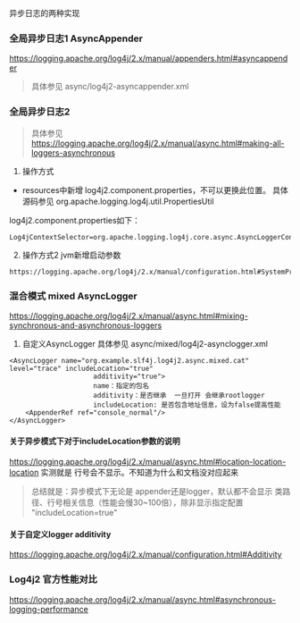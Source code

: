 异步日志的两种实现

### 全局异步日志1 AsyncAppender
   https://logging.apache.org/log4j/2.x/manual/appenders.html#asyncappender
> 具体参见 async/log4j2-asyncappender.xml

### 全局异步日志2
> 具体参见 https://logging.apache.org/log4j/2.x/manual/async.html#making-all-loggers-asynchronous
1. 操作方式
- resources中新增 log4j2.component.properties，不可以更换此位置。 具体源码参见 org.apache.logging.log4j.util.PropertiesUtil

log4j2.component.properties如下：
```
Log4jContextSelector=org.apache.logging.log4j.core.async.AsyncLoggerContextSelector

```
2. 操作方式2 jvm新增启动参数
```
https://logging.apache.org/log4j/2.x/manual/configuration.html#SystemProperties
```

### 混合模式 mixed  AsyncLogger
https://logging.apache.org/log4j/2.x/manual/async.html#mixing-synchronous-and-asynchronous-loggers

1. 自定义AsyncLogger 具体参见 async/mixed/log4j2-asynclogger.xml
```
<AsyncLogger name="org.example.slf4j.log4j2.async.mixed.cat" level="trace" includeLocation="true"
                     additivity="true">
                     name：指定的包名
                     additivity：是否继承  一旦打开 会继承rootlogger
                     includeLocation: 是否包含地址信息，设为false提高性能
    <AppenderRef ref="console_normal"/>
</AsyncLogger>
```

#### 关于异步模式下对于includeLocation参数的说明
https://logging.apache.org/log4j/2.x/manual/async.html#location-location-location
实测就是 行号会不显示。不知道为什么和文档没对应起来
> 总结就是：异步模式下无论是 appender还是logger，默认都不会显示 类路径、行号相关信息（性能会慢30~100倍），除非显示指定配置 "includeLocation=true"

#### 关于自定义logger additivity
https://logging.apache.org/log4j/2.x/manual/configuration.html#Additivity


### Log4j2 官方性能对比
https://logging.apache.org/log4j/2.x/manual/async.html#asynchronous-logging-performance
